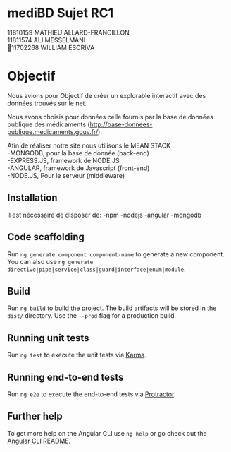 # mediBD Sujet RC1

11810159 MATHIEU ALLARD-FRANCILLON<br/>
11811574 ALI MESSELMANI<br/>
11702268 WILLIAM ESCRIVA<br/>

# Objectif

Nous avions pour Objectif de créer un explorable interactif avec des données trouvés sur le net.

Nous avons choisis pour données celle fournis par la base de données publique des médicaments (http://base-donnees-publique.medicaments.gouv.fr/).

Afin de réaliser notre site nous utilisons le MEAN STACK<br/>
    -MONGODB, pour la base de donnée (back-end)<br/>
    -EXPRESS.JS, framework de NODE.JS<br/>
    -ANGULAR, framework de Javascript (front-end)<br/>
    -NODE.JS, Pour le serveur (middleware)<br/>


## Installation

Il est nécessaire de disposer de:
    -npm
    -nodejs
    -angular
    -mongodb


## Code scaffolding

Run `ng generate component component-name` to generate a new component. You can also use `ng generate directive|pipe|service|class|guard|interface|enum|module`.

## Build

Run `ng build` to build the project. The build artifacts will be stored in the `dist/` directory. Use the `--prod` flag for a production build.

## Running unit tests

Run `ng test` to execute the unit tests via [Karma](https://karma-runner.github.io).

## Running end-to-end tests

Run `ng e2e` to execute the end-to-end tests via [Protractor](http://www.protractortest.org/).

## Further help

To get more help on the Angular CLI use `ng help` or go check out the [Angular CLI README](https://github.com/angular/angular-cli/blob/master/README.md).
